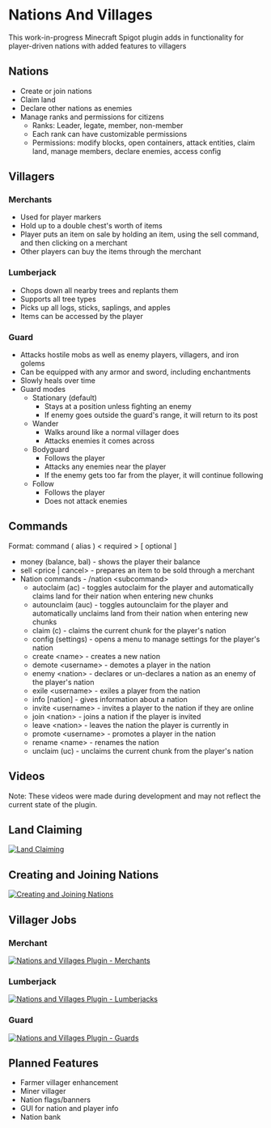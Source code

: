 # Nations And Villages

This work-in-progress Minecraft Spigot plugin adds in functionality for player-driven nations with added features to villagers

## Nations

* Create or join nations
* Claim land
* Declare other nations as enemies
* Manage ranks and permissions for citizens
  * Ranks: Leader, legate, member, non-member
  * Each rank can have customizable permissions
  * Permissions: modify blocks, open containers, attack entities, claim land, manage members, declare enemies, access config

## Villagers

### Merchants
* Used for player markers
* Hold up to a double chest's worth of items
* Player puts an item on sale by holding an item, using the sell command, and then clicking on a merchant
* Other players can buy the items through the merchant

### Lumberjack
* Chops down all nearby trees and replants them
* Supports all tree types
* Picks up all logs, sticks, saplings, and apples
* Items can be accessed by the player

### Guard
* Attacks hostile mobs as well as enemy players, villagers, and iron golems
* Can be equipped with any armor and sword, including enchantments
* Slowly heals over time
* Guard modes
  * Stationary (default)
    * Stays at a position unless fighting an enemy
    * If enemy goes outside the guard's range, it will return to its post
  * Wander
    * Walks around like a normal villager does
    * Attacks enemies it comes across
  * Bodyguard
    * Follows the player
    * Attacks any enemies near the player
    * If the enemy gets too far from the player, it will continue following
  * Follow
    * Follows the player
    * Does not attack enemies

## Commands

Format: command ( alias ) < required > [ optional ]
* money (balance, bal) - shows the player their balance
* sell \<price | cancel> - prepares an item to be sold through a merchant
* Nation commands - /nation \<subcommand>
  * autoclaim (ac) - toggles autoclaim for the player and automatically claims land for their nation when entering new chunks
  * autounclaim (auc) - toggles autounclaim for the player and automatically unclaims land from their nation when entering new chunks
  * claim (c) - claims the current chunk for the player's nation
  * config (settings) - opens a menu to manage settings for the player's nation
  * create \<name> - creates a new nation
  * demote \<username> - demotes a player in the nation
  * enemy \<nation> - declares or un-declares a nation as an enemy of the player's nation
  * exile \<username> - exiles a player from the nation
  * info [nation] - gives information about a nation
  * invite \<username> - invites a player to the nation if they are online
  * join \<nation> - joins a nation if the player is invited
  * leave \<nation> - leaves the nation the player is currently in
  * promote \<username> - promotes a player in the nation
  * rename \<name> - renames the nation
  * unclaim (uc) - unclaims the current chunk from the player's nation

## Videos
Note: These videos were made during development and may not reflect the current state of the plugin.

## Land Claiming

[![Land Claiming](http://img.youtube.com/vi/RQeRAsu24uM/0.jpg)](http://www.youtube.com/watch?v=RQeRAsu24uM "Land Claiming")

## Creating and Joining Nations

[![Creating and Joining Nations](http://img.youtube.com/vi/uNxb-nWiP5M/0.jpg)](http://www.youtube.com/watch?v=uNxb-nWiP5M "Creating and Joining Nations")

## Villager Jobs

### Merchant

[![Nations and Villages Plugin - Merchants](http://img.youtube.com/vi/cBXJ9Sj9XLo/0.jpg)](http://www.youtube.com/watch?v=cBXJ9Sj9XLo "Nations and Villages Plugin - Merchants")

### Lumberjack

[![Nations and Villages Plugin - Lumberjacks](http://img.youtube.com/vi/BknNogFoOiU/0.jpg)](http://www.youtube.com/watch?v=BknNogFoOiU "Nations and Villages Plugin - Lumberjacks")

### Guard

[![Nations and Villages Plugin - Guards](http://img.youtube.com/vi/ToemhkZ7dOU/0.jpg)](http://www.youtube.com/watch?v=ToemhkZ7dOU "Nations and Villages Plugin - Guards")

## Planned Features

* Farmer villager enhancement
* Miner villager
* Nation flags/banners
* GUI for nation and player info
* Nation bank
